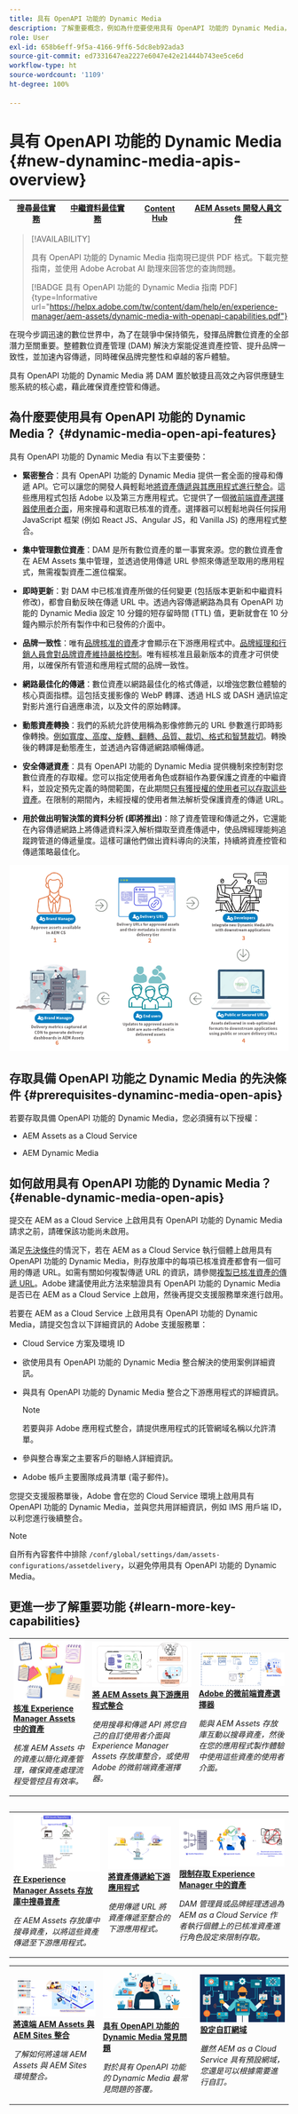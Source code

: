 ```yaml
---
title: 具有 OpenAPI 功能的 Dynamic Media
description: 了解重要概念，例如為什麼要使用具有 OpenAPI 功能的 Dynamic Media，以及如何啟用它。
role: User
exl-id: 658b6eff-9f5a-4166-9ff6-5dc8eb92ada3
source-git-commit: ed7331647ea2227e6047e42e21444b743ee5ce6d
workflow-type: ht
source-wordcount: '1109'
ht-degree: 100%

---
```


# 具有 OpenAPI 功能的 Dynamic Media {#new-dynaminc-media-apis-overview}

| [搜尋最佳實務](/help/assets/search-best-practices.md) | [中繼資料最佳實務](/help/assets/metadata-best-practices.md) | [Content Hub](/help/assets/product-overview.md) | [AEM Assets 開發人員文件](https://developer.adobe.com/experience-cloud/experience-manager-apis/) |
| ------------- | --------------------------- |---------|-----|

>[!AVAILABILITY]
>
>具有 OpenAPI 功能的 Dynamic Media 指南現已提供 PDF 格式。下載完整指南，並使用 Adobe Acrobat AI 助理來回答您的查詢問題。
>
>[!BADGE 具有 OpenAPI 功能的 Dynamic Media 指南 PDF]{type=Informative url="https://helpx.adobe.com/tw/content/dam/help/en/experience-manager/aem-assets/dynamic-media-with-openapi-capabilities.pdf"}

在現今步調迅速的數位世界中，為了在競爭中保持領先，發揮品牌數位資產的全部潛力至關重要。整體數位資產管理 (DAM) 解決方案能促進資產控管、提升品牌一致性，並加速內容傳遞，同時確保品牌完整性和卓越的客戶體驗。

具有 OpenAPI 功能的 Dynamic Media 將 DAM 置於敏捷且高效之內容供應鏈生態系統的核心處，藉此確保資產控管和傳遞。

## 為什麼要使用具有 OpenAPI 功能的 Dynamic Media？ {#dynamic-media-open-api-features}

具有 OpenAPI 功能的 Dynamic Media 有以下主要優勢：

* **緊密整合**：具有 OpenAPI 功能的 Dynamic Media 提供一套全面的搜尋和傳遞 API。它可以讓您的開發人員輕鬆地[將資產傳遞與其應用程式進行整合](/help/assets/integrate-dynamic-media-open-apis.md)。這些應用程式包括 Adobe 以及第三方應用程式。它提供了一個[微前端資產選擇器使用者介面](/help/assets/overview-asset-selector.md)，用來搜尋和選取已核准的資產。選擇器可以輕鬆地與任何採用 JavaScript 框架 (例如 React JS、Angular JS，和 Vanilla JS) 的應用程式整合。

* **集中管理數位資產**：DAM 是所有數位資產的單一事實來源。您的數位資產會在 AEM Assets 集中管理，並透過使用傳遞 URL 參照來傳遞至取用的應用程式，無需複製資產二進位檔案。

* **即時更新**：對 DAM 中已核准資產所做的任何變更 (包括版本更新和中繼資料修改)，都會自動反映在傳遞 URL 中。透過內容傳遞網路為具有 OpenAPI 功能的 Dynamic Media 設定 10 分鐘的短存留時間 (TTL) 值，更新就會在 10 分鐘內顯示於所有製作中和已發佈的介面中。

* **品牌一致性**：唯有[品牌核准的資產](/help/assets/approve-assets.md)才會顯示在下游應用程式中。[品牌經理和行銷人員會對品牌資產維持嚴格控制](/help/assets/restrict-assets-delivery.md)。唯有經核准且最新版本的資產才可供使用，以確保所有管道和應用程式間的品牌一致性。

* **網路最佳化的傳遞**：數位資產以網路最佳化的格式傳遞，以增強您數位體驗的核心頁面指標。這包括支援影像的 WebP 轉譯、透過 HLS 或 DASH 通訊協定對影片進行自適應串流，以及文件的原始轉譯。

* **動態資產轉換**：我們的系統允許使用稱為影像修飾元的 URL 參數進行即時影像轉換。[例如寬度、高度、旋轉、翻轉、品質、裁切、格式和智慧裁切](/help/assets/deliver-assets-apis.md)。轉換後的轉譯是動態產生，並透過內容傳遞網路順暢傳遞。

* **安全傳遞資產**：具有 OpenAPI 功能的 Dynamic Media 提供機制來控制對您數位資產的存取權。您可以指定使用者角色或群組作為要保護之資產的中繼資料，並設定預先定義的時間範圍，在此期間[只有獲授權的使用者可以存取這些資產](/help/assets/restrict-assets-delivery.md)。在限制的期間內，未經授權的使用者無法解析受保護資產的傳遞 URL。

* **用於做出明智決策的資料分析 (即將推出)**：除了資產管理和傳遞之外，它還能在內容傳遞網路上將傳遞資料深入解析擷取至資產傳遞中，使品牌經理能夠追蹤跨管道的傳遞量度。這樣可讓他們做出資料導向的決策，持續將資產控管和傳遞策略最佳化。

![Dynamic Media Open API 資料流程圖](assets/dm-openapi-dfd.png)

## 存取具備 OpenAPI 功能之 Dynamic Media 的先決條件 {#prerequisites-dynaminc-media-open-apis}

若要存取具備 OpenAPI 功能的 Dynamic Media，您必須擁有以下授權：

* AEM Assets as a Cloud Service

* AEM Dynamic Media

## 如何啟用具有 OpenAPI 功能的 Dynamic Media？ {#enable-dynamic-media-open-apis}

提交在 AEM as a Cloud Service 上啟用具有 OpenAPI 功能的 Dynamic Media 請求之前，請確保該功能尚未啟用。

滿足[先決條件](#prerequisites-dynaminc-media-open-apis)的情況下，若在 AEM as a Cloud Service 執行個體上啟用具有 OpenAPI 功能的 Dynamic Media，則存放庫中的每項已核准資產都會有一個可用的傳遞 URL。如需有關如何複製傳遞 URL 的資訊，請參閱[複製已核准資產的傳遞 URL](approve-assets.md#copy-delivery-url-approved-assets)。Adobe 建議使用此方法來驗證具有 OpenAPI 功能的 Dynamic Media 是否已在 AEM as a Cloud Service 上啟用，然後再提交支援服務單來進行啟用。

若要在 AEM as a Cloud Service 上啟用具有 OpenAPI 功能的 Dynamic Media，請提交包含以下詳細資訊的 Adobe 支援服務單：

* Cloud Service 方案及環境 ID

* 欲使用具有 OpenAPI 功能的 Dynamic Media 整合解決的使用案例詳細資訊。

* 與具有 OpenAPI 功能的 Dynamic Media 整合之下游應用程式的詳細資訊。

  >[!NOTE]
  >
  >若要與非 Adobe 應用程式整合，請提供應用程式的託管網域名稱以允許清單。

* 參與整合專案之主要客戶的聯絡人詳細資訊。

* Adobe 帳戶主要團隊成員清單 (電子郵件)。

您提交支援服務單後，Adobe 會在您的 Cloud Service 環境上啟用具有 OpenAPI 功能的 Dynamic Media，並與您共用詳細資訊，例如 IMS 用戶端 ID，以利您進行後續整合。

>[!NOTE]
>
>自所有內容套件中排除 `/conf/global/settings/dam/assets-configurations/assetdelivery`，以避免停用具有 OpenAPI 功能的 Dynamic Media。

## 更進一步了解重要功能 {#learn-more-key-capabilities}

<table>
<td>
   <a href="/help/assets/approve-assets.md">
   <img alt="核准 Experience Manager Assets 中的資產" src="./assets/approved-assets.jpeg" />
   </a>
   <div>
      <a href="/help/assets/approve-assets.md">
      <strong>核准 Experience Manager Assets 中的資產</strong>
      </a>
   </div>
   <p>
      <em>核准 AEM Assets 中的資產以簡化資產管理，確保資產處理流程受管控且有效率。</em>
   </p>
</td>
<td>
   <a href="/help/assets/integrate-dynamic-media-open-apis.md">
   <img alt="將 AEM Assets 與下游應用程式整合" src="./assets/asset-selector-integration.png" />
   </a>
   <div>
      <a href="/help/assets/integrate-dynamic-media-open-apis.md">
      <strong>將 AEM Assets 與下游應用程式整合</strong>
      </a>
   </div>
   <p>
      <em>使用搜尋和傳遞 API 將您自己的自訂使用者介面與 Experience Manager Assets 存放庫整合，或使用 Adobe 的微前端資產選擇器。</em>
   </p>
</td>
<td>
   <a href="/help/assets/overview-asset-selector.md">
   <img alt="Adobe 的資產選擇器" src="./assets/asset-selector-prereqs.png" />
   </a>
   <div>
      <a href="/help/assets/overview-asset-selector.md">
      <strong>Adobe 的微前端資產選擇器</strong>
      </a>
   </div>
   <p>
      <em>能與 AEM Assets 存放庫互動以搜尋資產，然後在您的應用程式製作體驗中使用這些資產的使用者介面。</em>
   </p>
</td>
</table>
<table>



<table>
<td>
   <a href="/help/assets/search-assets-api.md">
   <img alt="搜尋資產 Experience Manager Assets 存放庫" src="./assets/search-assets-api-overview.png" />
   </a>
   <div>
      <a href="/help/assets/search-assets-api.md">
      <strong>在 Experience Manager Assets 存放庫中搜尋資產</strong>
      </a>
   </div>
   <p>
      <em>在 AEM Assets 存放庫中搜尋資產，以將這些資產傳遞至下游應用程式。</em>
   </p>
</td>
<td>
   <a href="/help/assets/deliver-assets-apis.md">
   <img alt="將資產傳遞給下游應用程式" src="./assets/delivery-url.png" />
   </a>
   <div>
      <a href="/help/assets/deliver-assets-apis.md">
      <strong>將資產傳遞給下游應用程式</strong>
      </a>
   </div>
   <p>
      <em>使用傳遞 URL 將資產傳遞至整合的下游應用程式。</em>
   </p>
</td>
<td>
   <a href="/help/assets/restrict-assets-delivery.md">
   <img alt="限制存取 Experience Manager 中的資產" src="./assets/restricted-access.png" />
   </a>
   <div>
      <a href="/help/assets/restrict-assets-delivery.md">
      <strong>限制存取 Experience Manager 中的資產</strong>
      </a>
   </div>
   <p>
      <em>DAM 管理員或品牌經理透過為 AEM as a Cloud Service 作者執行個體上的已核准資產進行角色設定來限制存取。</em>
   </p>
</td>

</table>
<table>
<td>
   <a href="/help/assets/integrate-remote-approved-assets-with-sites.md">
   <img alt="將遠端 AEM Assets 與 AEM Sites 整合" src="./assets/connected-assets-rdam.png" />
   </a>
   <div>
      <a href="/help/assets/integrate-remote-approved-assets-with-sites.md">
      <strong>將遠端 AEM Assets 與 AEM Sites 整合</strong>
      </a>
   </div>
   <p>
      <em>了解如何將遠端 AEM Assets 與 AEM Sites 環境整合。</em>
   </p>
</td>
<td>
   <a href="/help/assets/dynamic-media-open-apis-faqs.md">
   <img alt="具有 OpenAPI 功能的 Dynamic Media 常見問題" src="./assets/dynamic-media-faqs.jpeg" />
   </a>
   <div>
      <a href="/help/assets/dynamic-media-open-apis-faqs.md">
      <strong>具有 OpenAPI 功能的 Dynamic Media 常見問題</strong>
      </a>
   </div>
   <p>
      <em>對於具有 OpenAPI 功能的 Dynamic Media 最常見問題的答覆。</em>
   </p>
</td>
<td>
   <a href="/help/assets/configure-custom-domain.md">
   <img alt="設定自訂網域" src="./assets/configure-custom-domain.jpeg" />
   </a>
   <div>
      <a href="/help/assets/configure-custom-domain.md">
      <strong>設定自訂網域</strong>
      </a>
   </div>
   <p>
      <em>雖然 AEM as a Cloud Service 具有預設網域，您還是可以根據需要進行自訂。</em>
   </p>
</td>

</table>
